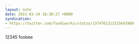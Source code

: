 ```yaml
---
layout: note
date: 2021-03-24 16:30:27 +0000
syndication:
- https://twitter.com/fundiworks/status/1374761311515643909
---
```


12345 foobee
